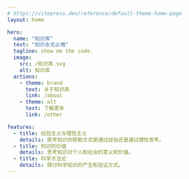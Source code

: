 ```yaml
---
# https://vitepress.dev/reference/default-theme-home-page
layout: home

hero:
  name: "知识库"
  text: "知识永无止境"
  tagline: show me the code.
  image:
    src: /知识库.svg
    alt: 知识库
  actions:
    - theme: brand
      text: 关于知识库
      link: /about
    - theme: alt
      text: 了解更多
      link: /other

features:
  - title: 经验主义与理性主义
    details: 思考知识的获取方式是通过经验还是通过理性思考。
  - title: 知识的价值
    details: 思考知识对个人和社会的意义和价值。
  - title: 科学方法论
    details: 探讨科学知识的产生和验证方式。
---
```


<style>

:root {
  --vp-home-hero-name-color: transparent;
  --vp-home-hero-name-background: -webkit-linear-gradient(120deg, #bd34fe, #41d1ff);
}

</style>
